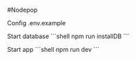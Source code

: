 #Nodepop

Config .env.example

Start database
´´´shell
npm run installDB
´´´ 

Start app
´´´shell
npm run dev
´´´ 

